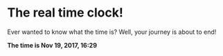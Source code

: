 # The real time clock!

Ever wanted to know what the time is? Well, your journey is about to end!

**The time is Nov 19, 2017, 16:29**